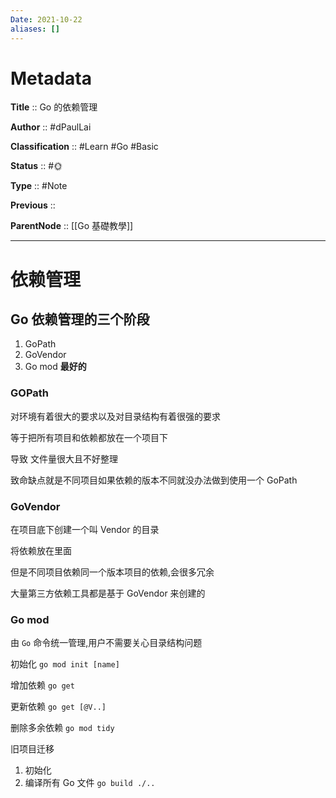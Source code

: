 ```yaml
---
Date: 2021-10-22
aliases: []
---
```


# Metadata

**Title** 	  :: Go 的依赖管理

**Author** :: #dPaulLai 

**Classification** :: #Learn #Go #Basic 

**Status**  :: #🌞 

**Type** 	:: #Note 

**Previous** :: 

**ParentNode** :: [[Go 基礎教學]]

---

# 依赖管理

## Go 依赖管理的三个阶段

1. GoPath
2. GoVendor
3. Go mod **最好的**

### GOPath

对环境有着很大的要求以及对目录结构有着很强的要求

等于把所有项目和依赖都放在一个项目下

导致 文件量很大且不好整理

致命缺点就是不同项目如果依赖的版本不同就没办法做到使用一个 GoPath

### GoVendor

在项目底下创建一个叫 Vendor 的目录

将依赖放在里面

但是不同项目依赖同一个版本项目的依赖,会很多冗余

大量第三方依赖工具都是基于 GoVendor 来创建的

### Go mod

由 `Go` 命令统一管理,用户不需要关心目录结构问题

初始化 `go mod init [name]`

增加依赖 `go get `

更新依赖 `go get [@V..]`

删除多余依赖 `go mod tidy`

旧项目迁移

1. 初始化
2. 编译所有 Go 文件 `go build ./..`
